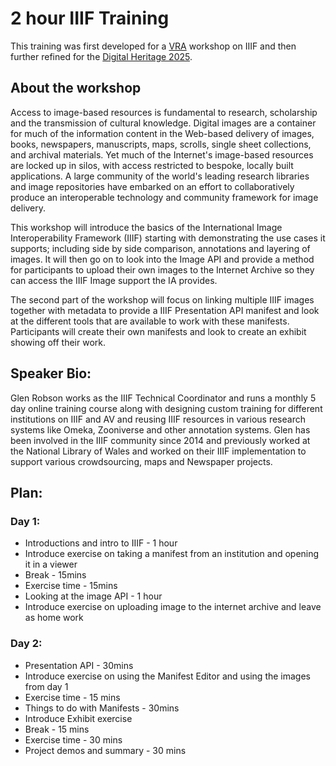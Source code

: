 # 2 hour IIIF Training

This training was first developed for a [VRA](https://www.vraweb.org) workshop on IIIF and then further refined for the [Digital Heritage 2025](https://digitalheritage2025.unisi.it/program-overview/). 

## About the workshop 
Access to image-based resources is fundamental to research, scholarship and the transmission of cultural knowledge. Digital images are a container for much of the information content in the Web-based delivery of images, books, newspapers, manuscripts, maps, scrolls, single sheet collections, and archival materials. Yet much of the Internet's image-based resources are locked up in silos, with access restricted to bespoke, locally built applications. A large community of the world's leading research libraries and image repositories have embarked on an effort to collaboratively produce an interoperable technology and community framework for image delivery.

This workshop will introduce the basics of the International Image Interoperability Framework (IIIF) starting with demonstrating the use cases it supports; including side by side comparison, annotations and layering of images. It will then go on to look into the Image API and provide a method for participants to upload their own images to the Internet Archive so they can access the IIIF Image support the IA provides. 

The second part of the workshop will focus on linking multiple IIIF images together with metadata to provide a IIIF Presentation API manifest and look at the different tools that are available to work with these manifests. Participants will create their own manifests and look to create an exhibit showing off their work.  

## Speaker Bio:
Glen Robson works as the IIIF Technical Coordinator and runs a monthly 5 day online training course along with designing custom training for different institutions on IIIF and AV and reusing IIIF resources in various research systems like Omeka, Zooniverse and other annotation systems. Glen has been involved in the IIIF community since 2014 and previously worked at the National Library of Wales and worked on their IIIF implementation to support various crowdsourcing, maps and Newspaper projects. 

## Plan:

### Day 1:
 * Introductions and intro to IIIF  - 1 hour
 * Introduce exercise on taking a manifest from an institution and opening it in a viewer
 * Break  - 15mins 
 * Exercise time - 15mins
 * Looking at the image API - 1 hour
 * Introduce exercise on uploading image to the internet archive and leave as home work

### Day 2:
 * Presentation API - 30mins
 * Introduce exercise on using the Manifest Editor and using the images from day 1
 * Exercise time - 15 mins 
 * Things to do with Manifests - 30mins 
 * Introduce Exhibit exercise
 * Break - 15 mins
 * Exercise time - 30 mins
 * Project demos and summary - 30 mins 
